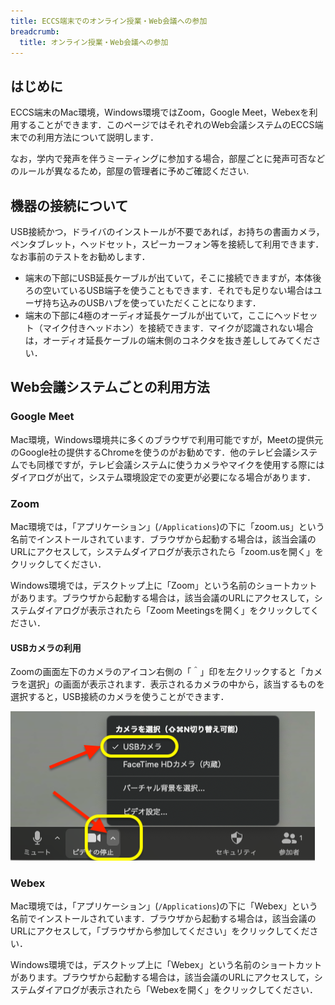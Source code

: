 ```yaml
---
title: ECCS端末でのオンライン授業・Web会議への参加
breadcrumb:
  title: オンライン授業・Web会議への参加
---
```


## はじめに

ECCS端末のMac環境，Windows環境ではZoom，Google Meet，Webexを利用することができます．このページではそれぞれのWeb会議システムのECCS端末での利用方法について説明します．

なお，学内で発声を伴うミーティングに参加する場合，部屋ごとに発声可否などのルールが異なるため，部屋の管理者に予めご確認ください.

## 機器の接続について

USB接続かつ，ドライバのインストールが不要であれば，お持ちの書画カメラ，ペンタブレット，ヘッドセット，スピーカーフォン等を接続して利用できます．なお事前のテストをお勧めします．

* 端末の下部にUSB延長ケーブルが出ていて，そこに接続できますが，本体後ろの空いているUSB端子を使うこともできます．それでも足りない場合はユーザ持ち込みのUSBハブを使っていただくことになります．
* 端末の下部に4極のオーディオ延長ケーブルが出ていて，ここにヘッドセット（マイク付きヘッドホン）を接続できます．マイクが認識されない場合は，オーディオ延長ケーブルの端末側のコネクタを抜き差ししてみてください．

## Web会議システムごとの利用方法

### Google Meet

Mac環境，Windows環境共に多くのブラウザで利用可能ですが，Meetの提供元のGoogle社の提供するChromeを使うのがお勧めです．他のテレビ会議システムでも同様ですが，テレビ会議システムに使うカメラやマイクを使用する際にはダイアログが出て，システム環境設定での変更が必要になる場合があります．

### Zoom

Mac環境では，「アプリケーション」(`/Applications`)の下に「zoom.us」という名前でインストールされています．ブラウザから起動する場合は，該当会議のURLにアクセスして，システムダイアログが表示されたら「zoom.usを開く」をクリックしてください．

Windows環境では，デスクトップ上に「Zoom」という名前のショートカットがあります。ブラウザから起動する場合は，該当会議のURLにアクセスして，システムダイアログが表示されたら「Zoom Meetingsを開く」をクリックしてください．

#### USBカメラの利用

Zoomの画面左下のカメラのアイコン右側の「＾」印を左クリックすると「カメラを選択」の画面が表示されます．表示されるカメラの中から，該当するものを選択すると，USB接続のカメラを使うことができます．

![](online-meeting-zoom-usb-camera.png)

### Webex

Mac環境では，「アプリケーション」(`/Applications`)の下に「Webex」という名前でインストールされています．ブラウザから起動する場合は，該当会議のURLにアクセスして，「ブラウザから参加してください」をクリックしてください．

Windows環境では，デスクトップ上に「Webex」という名前のショートカットがあります。ブラウザから起動する場合は，該当会議のURLにアクセスして，システムダイアログが表示されたら「Webexを開く」をクリックしてください．